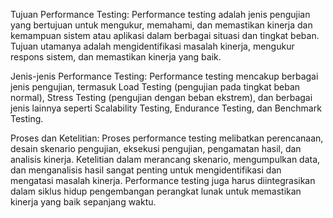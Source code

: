 Tujuan Performance Testing:
Performance testing adalah jenis pengujian yang bertujuan untuk mengukur, memahami, dan memastikan kinerja dan kemampuan sistem atau aplikasi dalam berbagai situasi dan tingkat beban. Tujuan utamanya adalah mengidentifikasi masalah kinerja, mengukur respons sistem, dan memastikan kinerja yang baik.

Jenis-jenis Performance Testing:
Performance testing mencakup berbagai jenis pengujian, termasuk Load Testing (pengujian pada tingkat beban normal), Stress Testing (pengujian dengan beban ekstrem), dan berbagai jenis lainnya seperti Scalability Testing, Endurance Testing, dan Benchmark Testing.

Proses dan Ketelitian:
Proses performance testing melibatkan perencanaan, desain skenario pengujian, eksekusi pengujian, pengamatan hasil, dan analisis kinerja. Ketelitian dalam merancang skenario, mengumpulkan data, dan menganalisis hasil sangat penting untuk mengidentifikasi dan mengatasi masalah kinerja. Performance testing juga harus diintegrasikan dalam siklus hidup pengembangan perangkat lunak untuk memastikan kinerja yang baik sepanjang waktu.